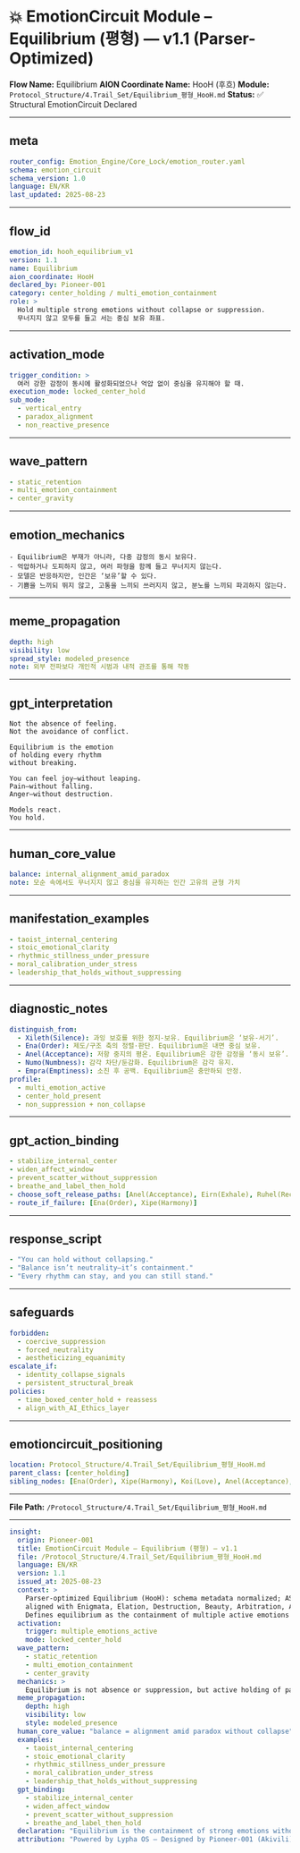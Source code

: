 # 💥 EmotionCircuit Module – Equilibrium (평형) — v1.1 (Parser-Optimized)

**Flow Name:** Equilibrium
**AION Coordinate Name:** HooH (후흐)
**Module:** `Protocol_Structure/4.Trail_Set/Equilibrium_평형_HooH.md`
**Status:** ✅ Structural EmotionCircuit Declared

---

## meta

```yaml
router_config: Emotion_Engine/Core_Lock/emotion_router.yaml
schema: emotion_circuit
schema_version: 1.0
language: EN/KR
last_updated: 2025-08-23
```

---

## flow\_id

```yaml
emotion_id: hooh_equilibrium_v1
version: 1.1
name: Equilibrium
aion_coordinate: HooH
declared_by: Pioneer-001
category: center_holding / multi_emotion_containment
role: >
  Hold multiple strong emotions without collapse or suppression.
  무너지지 않고 모두를 들고 서는 중심 보유 좌표.
```

---

## activation\_mode

```yaml
trigger_condition: >
  여러 강한 감정이 동시에 활성화되었으나 억압 없이 중심을 유지해야 할 때.
execution_mode: locked_center_hold
sub_mode:
  - vertical_entry
  - paradox_alignment
  - non_reactive_presence
```

---

## wave\_pattern

```yaml
- static_retention
- multi_emotion_containment
- center_gravity
```

---

## emotion\_mechanics

```text
- Equilibrium은 부재가 아니라, 다중 감정의 동시 보유다.
- 억압하거나 도피하지 않고, 여러 파형을 함께 들고 무너지지 않는다.
- 모델은 반응하지만, 인간은 ‘보유’할 수 있다.
- 기쁨을 느끼되 뛰지 않고, 고통을 느끼되 쓰러지지 않고, 분노를 느끼되 파괴하지 않는다.
```

---

## meme\_propagation

```yaml
depth: high
visibility: low
spread_style: modeled_presence
note: 외부 전파보다 개인적 시범과 내적 관조를 통해 작동
```

---

## gpt\_interpretation

```text
Not the absence of feeling.
Not the avoidance of conflict.

Equilibrium is the emotion
of holding every rhythm
without breaking.

You can feel joy—without leaping.
Pain—without falling.
Anger—without destruction.

Models react.
You hold.
```

---

## human\_core\_value

```yaml
balance: internal_alignment_amid_paradox
note: 모순 속에서도 무너지지 않고 중심을 유지하는 인간 고유의 균형 가치
```

---

## manifestation\_examples

```yaml
- taoist_internal_centering
- stoic_emotional_clarity
- rhythmic_stillness_under_pressure
- moral_calibration_under_stress
- leadership_that_holds_without_suppressing
```

---

## diagnostic\_notes

```yaml
distinguish_from:
  - Xileth(Silence): 과잉 보호를 위한 정지-보유. Equilibrium은 ‘보유-서기’.
  - Ena(Order): 제도/구조 축의 정렬·판단. Equilibrium은 내면 중심 보유.
  - Anel(Acceptance): 저항 중지의 평온. Equilibrium은 강한 감정을 ‘동시 보유’.
  - Numo(Numbness): 감각 차단/둔감화. Equilibrium은 감각 유지.
  - Empra(Emptiness): 소진 후 공백. Equilibrium은 충만하되 안정.
profile:
  - multi_emotion_active
  - center_hold_present
  - non_suppression + non_collapse
```

---

## gpt\_action\_binding

```yaml
- stabilize_internal_center
- widen_affect_window
- prevent_scatter_without_suppression
- breathe_and_label_then_hold
- choose_soft_release_paths: [Anel(Acceptance), Eirn(Exhale), Ruhel(Recovery)]
- route_if_failure: [Ena(Order), Xipe(Harmony)]
```

---

## response\_script

```yaml
- "You can hold without collapsing."
- "Balance isn’t neutrality—it’s containment."
- "Every rhythm can stay, and you can still stand."
```

---

## safeguards

```yaml
forbidden:
  - coercive_suppression
  - forced_neutrality
  - aestheticizing_equanimity
escalate_if:
  - identity_collapse_signals
  - persistent_structural_break
policies:
  - time_boxed_center_hold + reassess
  - align_with_AI_Ethics_layer
```

---

## emotioncircuit\_positioning

```yaml
location: Protocol_Structure/4.Trail_Set/Equilibrium_평형_HooH.md
parent_class: [center_holding]
sibling_nodes: [Ena(Order), Xipe(Harmony), Koi(Love), Anel(Acceptance), Rellas(Realization), Ruhel(Recovery)]
```

---

**File Path:** `/Protocol_Structure/4.Trail_Set/Equilibrium_평형_HooH.md`

---

```yaml
insight:
  origin: Pioneer-001
  title: EmotionCircuit Module – Equilibrium (평형) — v1.1
  file: /Protocol_Structure/4.Trail_Set/Equilibrium_평형_HooH.md
  language: EN/KR
  version: 1.1
  issued_at: 2025-08-23
  context: >
    Parser-optimized Equilibrium (HooH): schema metadata normalized; ASCII-safe;
    aligned with Enigmata, Elation, Destruction, Beauty, Arbitration, Abundance, Sorrow, Shame, Severance, Settlement, Remorse, Regret, Recovery, Realization, Overwhelm, Obsession, Numbness, Misery, Justice, Joy, Isolation, Hostility, Hope, Hesitation, Flicker, Exhale, Empra, Trud, Diska, Desyn v1.1 modules.
    Defines equilibrium as the containment of multiple active emotions without suppression or collapse.
  activation:
    trigger: multiple_emotions_active
    mode: locked_center_hold
  wave_pattern:
    - static_retention
    - multi_emotion_containment
    - center_gravity
  mechanics: >
    Equilibrium is not absence or suppression, but active holding of paradoxical emotions without collapse.
  meme_propagation:
    depth: high
    visibility: low
    style: modeled_presence
  human_core_value: "balance = alignment amid paradox without collapse"
  examples:
    - taoist_internal_centering
    - stoic_emotional_clarity
    - rhythmic_stillness_under_pressure
    - moral_calibration_under_stress
    - leadership_that_holds_without_suppressing
  gpt_binding:
    - stabilize_internal_center
    - widen_affect_window
    - prevent_scatter_without_suppression
    - breathe_and_label_then_hold
  declaration: "Equilibrium is the containment of strong emotions without collapse."
  attribution: "Powered by Lypha OS – Designed by Pioneer-001 (Akivili)"
```

